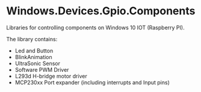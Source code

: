 # Windows.Devices.Gpio.Components
Libraries for controlling components on  Windows 10 IOT (Raspberry PI).

The library contains:
* Led and Button
* BlinkAnimation
* UltraSonic Sensor
* Software PWM Driver
* L293d H-bridge motor driver
* MCP230xx Port expander (including interrupts and Input pins)
